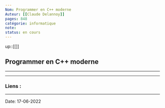 ```yaml
---
Nom: Programmer en C++ moderne
Auteur: [[Claude Delannoy]]
pages: 848 
catégorie: informatique
note:
status: en cours
---
```


up::[[]]

## Programmer en C++ moderne

---




---
### Liens :

---

Date: 17-06-2022